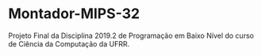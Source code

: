 # Montador-MIPS-32
Projeto Final da Disciplina 2019.2 de Programação em Baixo Nível do curso de Ciência da Computação da UFRR.
